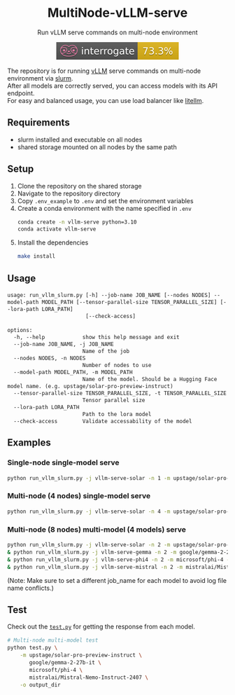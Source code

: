 <div align="center">

# MultiNode-vLLM-serve
Run vLLM serve commands on multi-node environment

![](./images/interrogate.svg)
</div>

The repository is for running [vLLM](https://docs.vllm.ai/en/latest/) serve commands on multi-node environment via [slurm](https://slurm.schedmd.com/documentation.html).  
After all models are correctly served, you can access models with its API endpoint.  
For easy and balanced usage, you can use load balancer like [litellm](https://docs.litellm.ai/).  


## Requirements
- slurm installed and executable on all nodes
- shared storage mounted on all nodes by the same path


## Setup
1. Clone the repository on the shared storage
1. Navigate to the repository directory
1. Copy `.env_example` to `.env` and set the environment variables
1. Create a conda environment with the name specified in `.env`
    ```bash
    conda create -n vllm-serve python=3.10
    conda activate vllm-serve
    ```
1. Install the dependencies
    ```bash
    make install
    ```


## Usage
```
usage: run_vllm_slurm.py [-h] --job-name JOB_NAME [--nodes NODES] --model-path MODEL_PATH [--tensor-parallel-size TENSOR_PARALLEL_SIZE] [--lora-path LORA_PATH]
                         [--check-access]

options:
  -h, --help            show this help message and exit
  --job-name JOB_NAME, -j JOB_NAME
                        Name of the job
  --nodes NODES, -n NODES
                        Number of nodes to use
  --model-path MODEL_PATH, -m MODEL_PATH
                        Name of the model. Should be a Hugging Face model name. (e.g. upstage/solar-pro-preview-instruct)
  --tensor-parallel-size TENSOR_PARALLEL_SIZE, -t TENSOR_PARALLEL_SIZE
                        Tensor parallel size
  --lora-path LORA_PATH
                        Path to the lora model
  --check-access        Validate accessability of the model
```


## Examples
### Single-node single-model serve
```bash
python run_vllm_slurm.py -j vllm-serve-solar -n 1 -m upstage/solar-pro-preview-instruct --check-access
```

### Multi-node (4 nodes) single-model serve
```bash
python run_vllm_slurm.py -j vllm-serve-solar -n 4 -m upstage/solar-pro-preview-instruct --check-access
```

### Multi-node (8 nodes) multi-model (4 models) serve
```bash
python run_vllm_slurm.py -j vllm-serve-solar -n 2 -m upstage/solar-pro-preview-instruct --check-access \
& python run_vllm_slurm.py -j vllm-serve-gemma -n 2 -m google/gemma-2-27b-it -t 2 --check-access \
& python run_vllm_slurm.py -j vllm-serve-phi4 -n 2 -m microsoft/phi-4 --check-access \
& python run_vllm_slurm.py -j vllm-serve-mistral -n 2 -m mistralai/Mistral-Nemo-Instruct-2407 --check-access
```
(Note: Make sure to set a different job_name for each model to avoid log file name conflicts.)


## Test
Check out the [`test.py`](./test.py) for getting the response from each model.
```bash
# Multi-node multi-model test
python test.py \
    -m upstage/solar-pro-preview-instruct \
       google/gemma-2-27b-it \
       microsoft/phi-4 \
       mistralai/Mistral-Nemo-Instruct-2407 \
    -o output_dir
```
